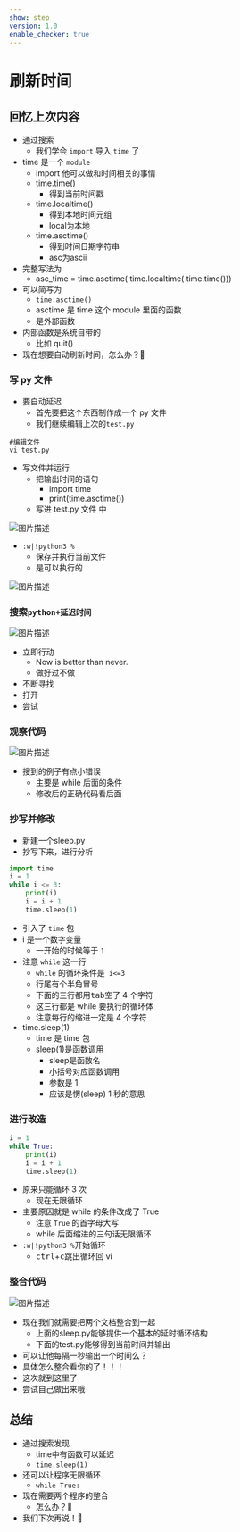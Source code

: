 ```yaml
---
show: step
version: 1.0
enable_checker: true
---
```


# 刷新时间

## 回忆上次内容

- 通过搜索
	- 我们学会 `import` 导入 `time` 了
- time 是一个 `module`
	- import 他可以做和时间相关的事情
	- time.time() 
		- 得到当前时间戳
	- time.localtime() 
		- 得到本地时间元组
		- local为本地
	- time.asctime() 
		- 得到时间日期字符串
		- asc为ascii
- 完整写法为
  - asc_time = time.asctime( time.localtime( time.time()))
- 可以简写为
	- `time.asctime()`
	- asctime 是 time 这个 module 里面的函数
	- 是外部函数
- 内部函数是系统自带的
  - 比如 quit()
- 现在想要自动刷新时间，怎么办？🤔

### 写 py 文件

- 要自动延迟
	- 首先要把这个东西制作成一个 py 文件
	- 我们继续编辑上次的`test.py`

```shell
#编辑文件
vi test.py
```

- 写文件并运行
	- 把输出时间的语句
		- import time
		- print(time.asctime())
	- 写进 test.py 文件 中

![图片描述](https://doc.shiyanlou.com/courses/uid1190679-20220311-1646961972294)

- `:w|!python3 %`
	- 保存并执行当前文件
	- 是可以执行的

![图片描述](https://doc.shiyanlou.com/courses/uid1190679-20220318-1647606865254)

### 搜索`python+延迟时间`

![图片描述](https://doc.shiyanlou.com/courses/uid1190679-20210220-1613828880628)

- 立即行动
	- Now is better than never.
	- 做好过不做
- 不断寻找
- 打开
- 尝试

### 观察代码

![图片描述](https://doc.shiyanlou.com/courses/uid1190679-20210220-1613828968027)

- 搜到的例子有点小错误
	- 主要是 while 后面的条件
	- 修改后的正确代码看后面

### 抄写并修改

- 新建一个sleep.py
- 抄写下来，进行分析

```python
import time
i = 1
while i <= 3:
	print(i)
	i = i + 1
	time.sleep(1)
```

- 引入了 `time` 包
- i 是一个数字变量
  - 一开始的时候等于 `1`
- 注意 `while` 这一行
  - `while` 的循环条件是` i<=3`
  - 行尾有个半角冒号
  - 下面的三行都用<kbd>tab</kbd>空了 4 个字符
  - 这三行都是 while 要执行的循环体
  - 注意每行的缩进一定是 4 个字符
- time.sleep(1)
  - time 是 time 包
  - sleep(1)是函数调用
	- sleep是函数名 
	- 小括号对应函数调用
	- 参数是 1
	- 应该是愣(sleep) 1 秒的意思

### 进行改造

```python
i = 1
while True:
	print(i)
	i = i + 1
	time.sleep(1)
```

- 原来只能循环 3 次
  - 现在无限循环
- 主要原因就是 while 的条件改成了 True
  - 注意 `True` 的首字母大写
  - while 后面缩进的三句话无限循环
- `:w|!python3 %`开始循环
  - <kbd>ctrl</kbd>+<kbd>c</kbd>跳出循环回 vi

### 整合代码

![图片描述](https://doc.shiyanlou.com/courses/uid1190679-20220320-1647738531667)

- 现在我们就需要把两个文档整合到一起
  - 上面的sleep.py能够提供一个基本的延时循环结构
  - 下面的test.py能够得到当前时间并输出
- 可以让他每隔一秒输出一个时间么？
- 具体怎么整合看你的了！！！
- 这次就到这里了
- 尝试自己做出来哦

## 总结

- 通过搜索发现
	- time中有函数可以延迟
    - `time.sleep(1)`
- 还可以让程序无限循环
  - `while True:`
- 现在需要两个程序的整合
	- 怎么办？🤔
- 我们下次再说！👋
